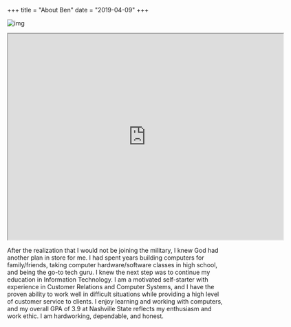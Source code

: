 +++
title = "About Ben"
date = "2019-04-09"
+++

![img](https://drive.google.com/file/d/1yZYTtPcv4FhSfzpk1xCFHyuSczun1Pl4/view?usp=sharing)

<iframe src="https://drive.google.com/file/d/1yZYTtPcv4FhSfzpk1xCFHyuSczun1Pl4/preview" width="640" height="480"></iframe>

After the realization that I would not be joining the military, I knew God had another plan in store for me. I had spent years building computers for family/friends, taking computer hardware/software classes in high school, and being the go-to tech guru. I knew the next step was to continue my education in Information Technology. I am a motivated self-starter with experience in Customer Relations and Computer Systems, and I have the proven ability to work well in difficult situations while providing a high level of customer service to clients. I enjoy learning and working with computers, and my overall GPA of 3.9 at Nashville State reflects my enthusiasm and work ethic. I am hardworking, dependable, and honest. 

